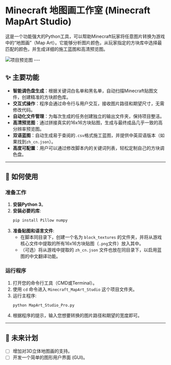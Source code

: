 # Minecraft 地图画工作室 (Minecraft MapArt Studio)

这是一个功能强大的Python工具，可以帮助Minecraft玩家将任意图片转换为游戏中的“地图画”（Map Art）。它能够分析图片颜色，从玩家指定的方块库中选择最匹配的颜色，并生成详细的施工蓝图和高清预览图。

![项目预览图](https://i.imgur.com/aa2a9c72.png)  ---

## ✨ 主要功能

* **智能调色盘生成**：根据关键词白名单和黑名单，自动扫描Minecraft贴图文件，创建精准的方块颜色库。
* **交互式操作**：程序会通过命令行与用户交互，接收图片路径和期望尺寸，无需修改代码。
* **自动化文件管理**：为每次生成的任务创建独立的输出文件夹，保持项目整洁。
* **高清预览图**：通过拼接真实的16x16方块贴图，生成与最终成品几乎一致的高分辨率预览图。
* **双语蓝图**：自动生成易于查阅的`.csv`格式施工蓝图，并提供中英双语版本（如果找到`zh_cn.json`）。
* **高度可配置**：用户可以通过修改脚本内的关键词列表，轻松定制自己的方块调色盘。

---

## 🚀 如何使用

### 准备工作

1.  **安装Python 3**。
2.  **安装必要的库**:
    ```bash
    pip install Pillow numpy
    ```
3.  **准备贴图和语言文件**:
    * 在脚本同目录下，创建一个名为 `block_textures` 的文件夹，并将从游戏核心文件中提取的所有16x16方块贴图（`.png`文件）放入其中。
    * （可选）将从游戏中提取的 `zh_cn.json` 文件也放在同目录下，以启用蓝图的中文翻译功能。

### 运行程序

1.  打开您的命令行工具（CMD或Terminal）。
2.  使用 `cd` 命令进入 `Minecraft_MapArt_Studio` 这个项目文件夹。
3.  运行主程序:
    ```bash
    python MapArt_Studio_Pro.py
    ```
4.  根据程序的提示，输入您想要转换的图片路径和期望的宽度即可。

---

## 📝 未来计划

* [ ] 增加对3D立体地图画的支持。
* [ ] 开发一个简单的图形用户界面 (GUI)。
